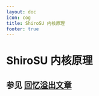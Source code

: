 ```yaml
---
layout: doc
icon: cog
title: ShiroSU 内核原理
footer: true
---
```


# ShiroSU 内核原理

## **参见 [回忆溢出文章](https://oom-wg.dev/posts/ssu-ko-fund)**
